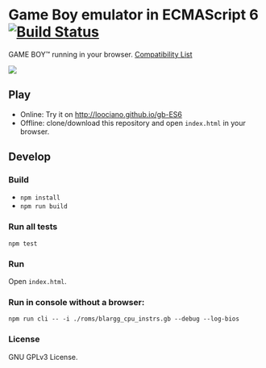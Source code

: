 # Game Boy emulator in ECMAScript 6 [![Build Status](https://travis-ci.org/loociano/gb-ES6.svg?branch=master)](https://travis-ci.org/loociano/gb-ES6)

GAME BOY&trade; running in your browser. [Compatibility List](https://github.com/loociano/gb-ES6/wiki/Compatibility-List)

![](https://raw.githubusercontent.com/loociano/gb-ES6/master/screenshots/2016-09-26%2014_37_51-gb-ES6.png)

## Play 

* Online: Try it on http://loociano.github.io/gb-ES6
* Offline: clone/download this repository and open `index.html` in your browser.

## Develop

### Build

* ``npm install``
* ``npm run build``

### Run all tests

``npm test``

### Run 

Open `index.html`.

### Run in console without a browser:

`npm run cli -- -i ./roms/blargg_cpu_instrs.gb --debug --log-bios`

### License

GNU GPLv3 License.
